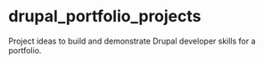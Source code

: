# drupal_portfolio_projects
Project ideas to build and demonstrate Drupal developer skills for a portfolio.

